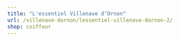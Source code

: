 ```yaml
---
title: "L'essentiel Villenave d’Ornon"
url: /villenave-dornon/lessentiel-villenave-dornon-2/
shop: coiffeur
---
```

